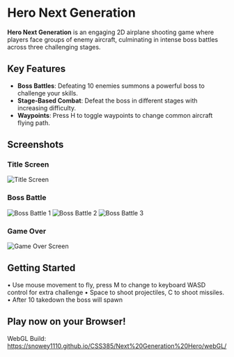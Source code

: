 

# Hero Next Generation

**Hero Next Generation** is an engaging 2D airplane shooting game where players face groups of enemy aircraft, culminating in intense boss battles across three challenging stages. 

## Key Features

- **Boss Battles**: Defeating 10 enemies summons a powerful boss to challenge your skills.
- **Stage-Based Combat**: Defeat the boss in different stages with increasing difficulty.
- **Waypoints**: Press H to toggle waypoints to change common aircraft flying path.

## Screenshots

### Title Screen
![Title Screen](Gameplay/Screenshot-2025-01-26-023832.png)

### Boss Battle
![Boss Battle 1](Gameplay/Screenshot-2025-01-26-023928.png)
![Boss Battle 2](Gameplay/Screenshot-2025-01-26-031359.png)
![Boss Battle 3](Gameplay/Screenshot-2025-01-26-031612.png)

### Game Over
![Game Over Screen](Gameplay/Screenshot-2025-01-26-024018.png)

## Getting Started
•	Use mouse movement to fly, press M to change to keyboard WASD control for extra challenge
•	Space to shoot projectiles, C to shoot missiles.
•	After 10 takedown the boss will spawn

## Play now on your Browser!
WebGL Build:
https://snowey1110.github.io/CSS385/Next%20Generation%20Hero/webGL/






